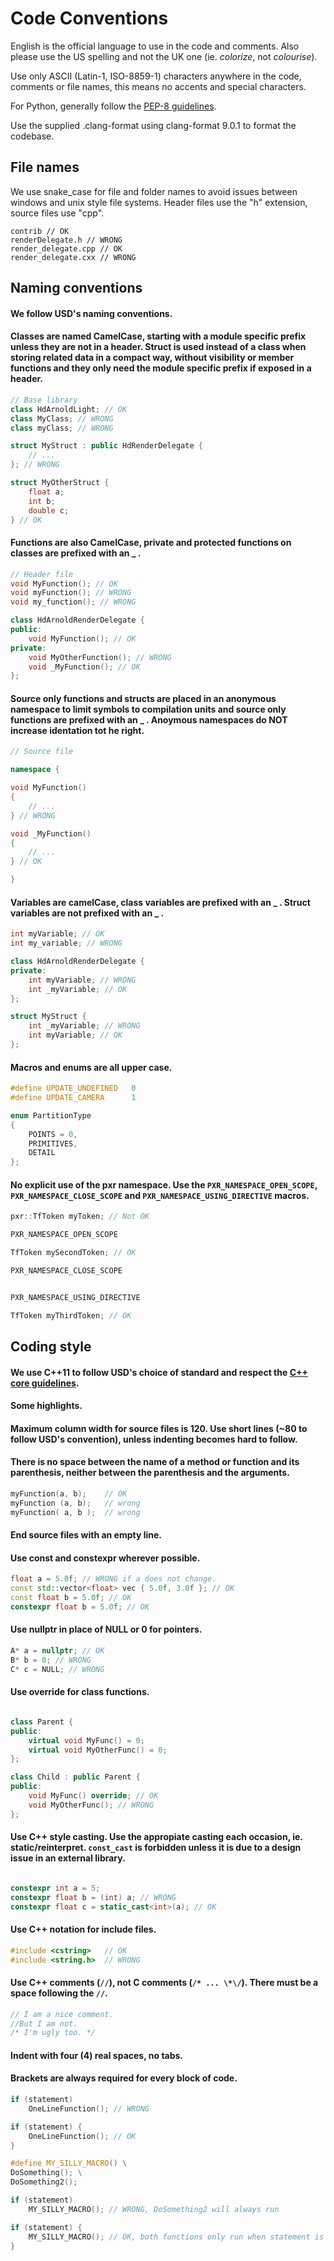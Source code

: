 <!-- SPDX-License-Identifier: Apache-2.0 -->
Code Conventions
==================================

English is the official language to use in the code and comments. Also please
use the US spelling and not the UK one (ie. *colorize*, not *colourise*).

Use only ASCII (Latin-1, ISO-8859-1) characters anywhere in the code,
comments or file names, this means no accents and special characters.   

For Python, generally follow the [PEP-8 guidelines](http://www.python.org/dev/peps/pep-0008/).

Use the supplied .clang-format using clang-format 9.0.1 to format the codebase.

## File names

We use snake_case for file and folder names to avoid issues between windows and unix style file systems. Header files use the "h" extension, source files use "cpp".

```
contrib // OK
renderDelegate.h // WRONG
render_delegate.cpp // OK
render_delegate.cxx // WRONG
```

## Naming conventions

#### We follow USD's naming conventions.

#### Classes are named CamelCase, starting with a module specific prefix unless they are not in a header. Struct is used instead of a class when storing related data in a compact way, without visibility or member functions and they only need the module specific prefix if exposed in a header.


```cpp
// Base library
class HdArnoldLight; // OK
class MyClass; // WRONG
class myClass; // WRONG

struct MyStruct : public HdRenderDelegate {
    // ... 
}; // WRONG

struct MyOtherStruct {
    float a;
    int b;
    double c;
} // OK
```

#### Functions are also CamelCase, private and protected functions on classes are prefixed with an _ .

```cpp
// Header file
void MyFunction(); // OK
void myFunction(); // WRONG
void my_function(); // WRONG

class HdArnoldRenderDelegate {
public:
    void MyFunction(); // OK
private:
    void MyOtherFunction(); // WRONG
    void _MyFunction(); // OK
};
```

#### Source only functions and structs are placed in an anonymous namespace to limit symbols to compilation units and source only functions are prefixed with an _ . Anoymous namespaces do NOT increase identation tot he right.

```cpp
// Source file

namespace {

void MyFunction()
{
    // ...
} // WRONG

void _MyFunction()
{
    // ...
} // OK

}

```

#### Variables are camelCase, class variables are prefixed with an _ . Struct variables are not prefixed with an _ .

```cpp
int myVariable; // OK
int my_variable; // WRONG

class HdArnoldRenderDelegate {
private:
    int myVariable; // WRONG
    int _myVariable; // OK
};

struct MyStruct {
    int _myVariable; // WRONG
    int myVariable; // OK
};
```

#### Macros and enums are all upper case.

```cpp
#define UPDATE_UNDEFINED   0
#define UPDATE_CAMERA      1

enum PartitionType
{
    POINTS = 0,
    PRIMITIVES,
    DETAIL
};
```

#### No explicit use of the pxr namespace. Use the `PXR_NAMESPACE_OPEN_SCOPE`, `PXR_NAMESPACE_CLOSE_SCOPE` and `PXR_NAMESPACE_USING_DIRECTIVE` macros.

```cpp
pxr::TfToken myToken; // Not OK

PXR_NAMESPACE_OPEN_SCOPE

TfToken mySecondToken; // OK

PXR_NAMESPACE_CLOSE_SCOPE


PXR_NAMESPACE_USING_DIRECTIVE

TfToken myThirdToken; // OK
```

## Coding style

#### We use C++11 to follow USD's choice of standard and respect the [C++ core guidelines](http://isocpp.github.io/CppCoreGuidelines/CppCoreGuidelines.html).

#### Some highlights.

#### Maximum column width for source files is 120. Use short lines (~80 to follow USD's convention), unless indenting becomes hard to follow.

#### There is no space between the name of a method or function and its parenthesis, neither between the parenthesis and the arguments.

```cpp
myFunction(a, b);    // OK
myFunction (a, b);   // wrong
myFunction( a, b );  // wrong
```

#### End source files with an empty line.

#### Use const and constexpr wherever possible.

```cpp
float a = 5.0f; // WRONG if a does not change.
const std::vector<float> vec { 5.0f, 3.0f }; // OK
const float b = 5.0f; // OK
constexpr float b = 5.0f; // OK
```

#### Use nullptr in place of NULL or 0 for pointers.

```cpp
A* a = nullptr; // OK
B* b = 0; // WRONG
C* c = NULL; // WRONG
```

#### Use override for class functions.

```cpp

class Parent {
public:
    virtual void MyFunc() = 0;
    virtual void MyOtherFunc() = 0;
};

class Child : public Parent {
public:
    void MyFunc() override; // OK
    void MyOtherFunc(); // WRONG
};

```

#### Use C++ style casting. Use the appropiate casting each occasion, ie. static/reinterpret. `const_cast` is forbidden unless it is due to a design issue in an external library.

```cpp

constexpr int a = 5;
constexpr float b = (int) a; // WRONG
constexpr float c = static_cast<int>(a); // OK

```

#### Use C++ notation for include files.

```cpp
#include <cstring>   // OK
#include <string.h>  // WRONG
```

#### Use C++ comments (`//`), not C comments (`/* ... \*\/`). There must be a space following the `//`.

```cpp
// I am a nice comment.
//But I am not.
/* I'm ugly too. */
```

#### Indent with four (4) real spaces, no tabs.

#### Brackets are always required for every block of code.

```cpp
if (statement)
    OneLineFunction(); // WRONG

if (statement) {
    OneLineFunction(); // OK
}

#define MY_SILLY_MACRO() \
DoSomething(); \
DoSomething2();

if (statement)
    MY_SILLY_MACRO(); // WRONG, DoSomething2 will always run

if (statement) {
    MY_SILLY_MACRO(); // OK, both functions only run when statement is true.
}
```
